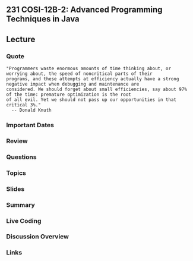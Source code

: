 ## 231 COSI-12B-2: Advanced Programming Techniques in Java

## Lecture

### Quote

```text
"Programmers waste enormous amounts of time thinking about, or worrying about, the speed of noncritical parts of their 
programs, and these attempts at efficiency actually have a strong negative impact when debugging and maintenance are 
considered. We should forget about small efficiencies, say about 97% of the time: premature optimization is the root 
of all evil. Yet we should not pass up our opportunities in that critical 3%."
  -- Donald Knuth
```

### Important Dates


### Review


### Questions


### Topics


### Slides


### Summary


### Live Coding


### Discussion Overview


### Links

